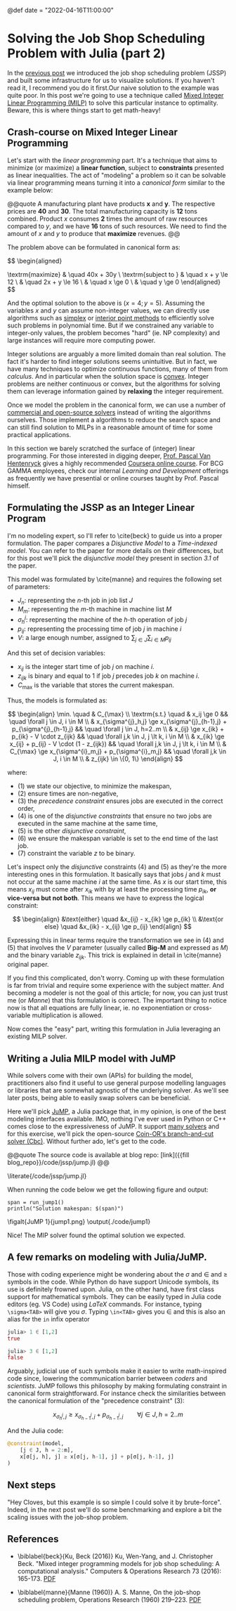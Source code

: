 @def date = "2022-04-16T11:00:00"

# Solving the Job Shop Scheduling Problem with Julia (part 2)

In the [previous post](/posts/jssp1/) we introduced the job shop scheduling problem (JSSP) and built some infrastructure for us to visualize solutions. If you haven't read it, I recommend you do it first.Our naive solution to the example was quite poor. In this post we're going to use a technique called [Mixed Integer Linear Programming (MILP)][milp] to solve this particular instance to optimality. Beware, this is where things start to get math-heavy!

## Crash-course on Mixed Integer Linear Programming

Let's start with the _linear programming_ part. It's a technique that aims to minimize (or maximize) a **linear function**, subject to **constraints** presented as linear inequalities. The act of "modeling" a problem so it can be solvable via linear programming means turning it into a _canonical form_ similar to the example below:

@@quote
A manufacturing plant have products **x** and **y**. The respective prices are **40** and **30**. The total manufacturing capacity is **12** tons combined. Product _x_ consumes **2** times the amount of raw resources compared to _y_, and we have **16** tons of such resources. We need to find the amount of _x_ and _y_ to produce that **maximize**
revenues.
@@

The problem above can be formulated in canonical form as:

$$
\begin{aligned}

\textrm{maximize} & \quad 40x + 30y \\
\textrm{subject to }
& \quad x + y \le 12 \\
& \quad 2x + y \le 16 \\
& \quad x \ge 0 \\
& \quad y \ge 0
\end{aligned}
$$

And the optimal solution to the above is $(x=4; y=5)$. Assuming the variables $x$ and $y$ can assume non-integer values, we can directly use algorithms such as [simplex] or [interior point methods][barrier] to efficiently solve such problems in polynomial time. But if we constrained any variable to integer-only values, the problem becomes "hard" (ie. NP complexity) and large instances will require more computing power.

Integer solutions are arguably a more limited domain than real solution. The fact it's harder to find integer solutions seems unintuitive. But in fact, we have many techniques to optimize continuous functions, many of them from _calculus_. And in particular when the solution space is [convex]. Integer problems are neither continuous or convex, but the algorithms for solving them can leverage information gained by **relaxing** the integer requirement.

Once we model the problem in the canonical form, we can use a number of [commercial and open-source solvers][solvers] instead of writing the algorithms ourselves. Those implement a algorithms to reduce the search space and can still find solution to MILPs in a reasonable amount of time for some practical applications.

In this section we barely scratched the surface of (integer) linear programming. For those interested in digging deeper, [Prof. Pascal Van Hentenryck][pascal] gives a highly recommended [Coursera online course][coursera]. For BCG GAMMA employees, check our internal _Learning and Development_ offerings as frequently we have presential or online courses taught by Prof. Pascal himself.

## Formulating the JSSP as an Integer Linear Program

I'm no modeling expert, so I'll refer to \cite{beck} to guide us into a proper formulation. The paper compares a _Disjunctive Model_ to a _Time-indexed model_. You can refer to the paper for more details on their differences, but for this post we'll pick the _disjunctive model_ they present in section _3.1_ of the paper.

This model was formulated by \cite{manne} and requires the following set of parameters:

- $J_n$: representing the $n$-th job in job list $J$
- $M_m$: representing the $m$-th machine in machine list $M$
- $\sigma^j_h$: representing the machine of the $h$-th operation of job $j$
- $p_{ij}$: representing the processing time of job $j$ in machine $i$
- $V$: a large enough number, assigned to $\sum_{j \in J}\sum_{i \in M}{p_{ij}}$

And this set of decision variables:

- $x_{ij}$ is the integer start time of job $j$ on machine $i$.
- $z_{ijk}$ is binary and equal to 1 if job $j$ precedes job $k$ on machine $i$.
- $C_{\max}$ is the variable that stores the current makespan.

Thus, the models is formulated as:

$$
\begin{align}
\min. \quad         & C_{\max} \\
\textrm{s.t.} \quad & x_ij \ge 0 && \quad \forall j \in J, i \in M \\
                    & x_{\sigma^{j}_h,j} \ge x_{\sigma^{j}_{h-1},j} + p_{\sigma^{j}_{h-1},j}
                        && \quad \forall j \in J, h=2..m \\
                    & x_{ij} \ge x_{ik} + p_{ik} - V \cdot z_{ijk}
                        && \quad \forall j,k \in J, j \lt k, i \in M \\
                    & x_{ik} \ge x_{ij} + p_{ij} - V \cdot (1 - z_{ijk})
                        && \quad \forall j,k \in J, j \lt k, i \in M \\
                    & C_{\max} \ge x_{\sigma^{i}_m,j} + p_{\sigma^{i}_m,j}
                        && \quad \forall j,k \in J, i \in M  \\
                    & z_{ijk} \in \{0, 1\}
\end{align}
$$

where:

- $(1)$ we state our objective, to minimize the makespan,
- $(2)$ ensure times are non-negative,
- $(3)$ the _precedence constraint_ ensures jobs are executed in the correct order,
- $(4)$ is one of the _disjunctive constraints_ that ensure no two jobs are executed in the same machine
  at the same time,
- $(5)$ is the other _disjunctive constraint_,
- $(6)$ we ensure the makespan variable is set to the end time of the last job.
- $(7)$ constraint the variable $z$ to be binary.


Let's inspect only the _disjunctive_ constraints $(4)$ and $(5)$ as they're the more interesting ones in this formulation. It basically says that jobs $j$ and $k$ must not occur at the same machine $i$ at the same time. As $x$ is our start time, this means $x_{ij}$ must come after $x_{ik}$ with by at least the processing time $p_{ik}$, **or vice-versa but not both**. This means we have to express the logical constraint:

$$
\begin{align}
&\text{either} \quad &x_{ij} - x_{ik} \ge p_{ik} \\
&\text{or else} \quad &x_{ik} - x_{ij} \ge p_{ij}
\end{align}
$$

Expressing this in linear terms require the transformation we see in $(4)$ and $(5)$ that involves the $V$ parameter (usually called **Big-M** and expressed as $M$) and the binary variable $z_{ijk}$. This trick is explained in detail in \cite{manne} original paper.

If you find this complicated, don't worry. Coming up with these formulation is far from trivial and require some experience with the subject matter. And becoming a modeler is not the goal of this article; for now, you can just trust me (or *Manne*) that this formulation is correct. The important thing to notice now is that all equations are fully linear, ie. no exponentiation or cross-variable multiplication is allowed.

Now comes the "easy" part, writing this formulation in Julia leveraging an existing
MILP solver.

## Writing a Julia MILP model with JuMP

While solvers come with their own (APIs) for building the model, practitioners also find it useful to use general purpose modelling languages or libraries that are somewhat agnostic of the underlying solver. As we'll see later posts, being able to easily swap solvers can be beneficial.

Here we'll pick [JuMP][jump], a Julia package that, in my opinion, is one of the best modeling interfaces available. IMO, nothing I've ever used in Python or C++ comes close to the expressiveness of JuMP. It support [many solvers][solvers] and for this exercise, we'll pick the open-source [Coin-OR's branch-and-cut solver (Cbc)][cbc]. Without further ado, let's get to the code.

@@quote
The source code is available at blog repo:
[link]({{fill blog_repo}}/code/jssp/jump.jl)
@@

\literate{/code/jssp/jump.jl}

When running the code below we get the following figure and output:

```julia:./code/jump1
span = run_jump1()
println("Solution makespan: $(span)")
```

\figalt{JuMP 1}{jump1.png}
\output{./code/jump1}

Nice! The MIP solver found the optimal solution we expected.

## A few remarks on modeling with Julia/JuMP.

Those with coding experience might be wondering about the $\sigma$ and $\in$ and $\ge$ symbols in the code. While Python do have support Unicode symbols, its use is definitely frowned upon. Julia, on the other hand, have first class support for mathematical symbols. They can be easily typed in Julia code editors (eg. VS Code) using $LaTeX$ commands. For instance, typing `\sigma<TAB>` will give you $\sigma$. Typing `\in<TAB>` gives you $\in$ and this is also an alias for the `in` infix operator

```julia
julia> 1 ∈ [1,2]
true

julia> 3 ∈ [1,2]
false
```

Arguably, judicial use of such symbols make it easier to write math-inspired code since, lowering the communication barrier between _coders_ and _scientists_. JuMP follows this philosophy by making formulating constraint in canonical form straightforward. For instance check the similarities between the canonical formulation of the "precedence constraint" (3):

$$
x_{\sigma^{j}_h,j} \ge x_{\sigma^{j}_{h-1},j} + p_{\sigma^{j}_{h-1},j}
\qquad \forall j \in J, h=2..m
$$

And the Julia code:

```julia
@constraint(model,
    [j ∈ J, h = 2:m],
    x[σ[j, h], j] ≥ x[σ[j, h-1], j] + p[σ[j, h-1], j]
)
```

## Next steps

"Hey Cloves, but this example is so simple I could solve it by brute-force". Indeed,
in the next post we'll do some benchmarking and explore a bit the scaling issues with
the job-shop problem.

## References

- \biblabel{beck}{Ku, Beck (2016)} Ku, Wen-Yang, and J. Christopher Beck. "Mixed
  integer programming models for job shop scheduling: A computational analysis."
  Computers & Operations Research 73 (2016): 165-173. [PDF][beck]

- \biblabel{manne}{Manne (1960)} A. S. Manne, On the job-shop scheduling problem,
  Operations Research (1960) 219–223. [PDF][manne]

[solvers]: https://jump.dev/JuMP.jl/stable/installation/#Supported-solvers
[milp]: https://en.wikipedia.org/wiki/Integer_programming
[simplex]: https://en.wikipedia.org/wiki/Simplex_algorithm
[barrier]: https://en.wikipedia.org/wiki/Interior-point_method
[pascal]: https://www.isye.gatech.edu/users/pascal-van-hentenryck
[coursera]: (https://www.coursera.org/learn/discrete-optimization)
[beck]: https://tidel.mie.utoronto.ca/pubs/JSP_CandOR_2016.pdf
[jump]: https://jump.dev/JuMP.jl/stable/
[cbc]: https://github.com/coin-or/Cbc
[convex]: https://vitalflux.com/convex-optimization-explained-concepts-examples/
[manne]: https://cowles.yale.edu/sites/default/files/files/pub/d00/d0073.pdf